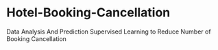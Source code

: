 # Hotel-Booking-Cancellation
Data Analysis And Prediction Supervised Learning to Reduce Number of Booking Cancellation
